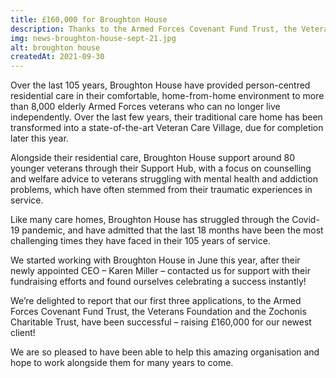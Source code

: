 ```yaml
---
title: £160,000 for Broughton House
description: Thanks to the Armed Forces Covenant Fund Trust, the Veterans Foundation and the Zochonis Charitable Trust, elderly veterans will receive state of the art residential care and support.
img: news-broughton-house-sept-21.jpg
alt: broughton house
createdAt: 2021-09-30
---
```


Over the last 105 years, Broughton House have provided person-centred residential care in their comfortable, home-from-home environment to more than 8,000 elderly Armed Forces veterans who can no longer live independently. Over the last few years, their traditional care home has been transformed into a state-of-the-art Veteran Care Village, due for completion later this year.

Alongside their residential care, Broughton House support around 80 younger veterans through their Support Hub, with a focus on counselling and welfare advice to veterans struggling with mental health and addiction problems, which have often stemmed from their traumatic experiences in service. 

Like many care homes, Broughton House has struggled through the Covid-19 pandemic, and have admitted that the last 18 months have been the most challenging times they have faced in their 105 years of service. 

We started working with Broughton House in June this year, after their newly appointed CEO – Karen Miller – contacted us for support with their fundraising efforts and found ourselves celebrating a success instantly!

We’re delighted to report that our first three applications, to the Armed Forces Covenant Fund Trust, the Veterans Foundation and the Zochonis Charitable Trust, have been successful – raising £160,000 for our newest client!

We are so pleased to have been able to help this amazing organisation and hope to work alongside them for many years to come.
